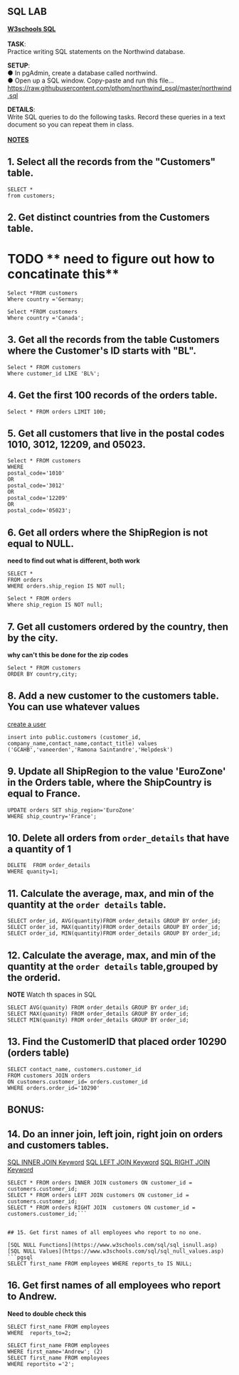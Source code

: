## SQL LAB 

**[W3schools SQL](https://www.w3schools.com/sql/default.asp)**<br>  
**TASK**:  
Practice writing SQL statements on the Northwind database. <br> 

**SETUP**:  
● In pgAdmin, create a database called northwind.  
● Open up a SQL window. Copy-paste and run this file...  
https://raw.githubusercontent.com/pthom/northwind_psql/master/northwind.sql  

**DETAILS**:  
Write SQL queries to do the following tasks. Record these queries in a text document so you
can repeat them in class. <br>   
[**NOTES**](https://www.postgresqltutorial.com/postgresql-select/)

## 1. Select all the records from the "Customers" table.   

```pgsql
SELECT *
from customers;
```

## 2. Get distinct countries from the Customers table.

# TODO ** need to figure out how to concatinate this**
```pgsql
Select *FROM customers 
Where country ='Germany;

Select *FROM customers 
Where country ='Canada';
```

## 3. Get all the records from the table Customers where the Customer's ID starts with "BL".  


```pgsql
Select * FROM customers 
Where customer_id LIKE 'BL%';
```

## 4. Get the first 100 records of the orders table.

```pgsql
Select * FROM orders LIMIT 100;
```

## 5. Get all customers that live in the postal codes 1010, 3012, 12209, and 05023.  

```pgsql
Select * FROM customers 
WHERE 
postal_code='1010' 
OR
postal_code='3012'
OR
postal_code='12209'
OR
postal_code='05023';
```

## 6. Get all orders where the ShipRegion is not equal to NULL.    

**need to find out what is different, both work**

```pgsql
SELECT *
FROM orders
WHERE orders.ship_region IS NOT null;

Select * FROM orders
Where ship_region IS NOT null;
```

## 7. Get all customers ordered by the country, then by the city.  

**why can't this be done for the zip codes**

```pgsql
Select * FROM customers
ORDER BY country,city;
```

## 8. Add a new customer to the customers table. You can use whatever values  

[create a user](https://chartio.com/docs/data-sources/faqs/create-a-user-with-pgadmin/)

```pgsql
insert into public.customers (customer_id, company_name,contact_name,contact_title) values ('GCAHB','vaneerden','Ramona Saintandre','Helpdesk')
```

## 9. Update all ShipRegion to the value 'EuroZone' in the Orders table, where the ShipCountry is equal to France.  

```pgsql
UPDATE orders SET ship_region='EuroZone' 
WHERE ship_country='France';
```

## 10. Delete all orders from `order_details` that have a quantity of 1 

```pgsql
DELETE  FROM order_details 
WHERE quanity=1;
```

## 11. Calculate the average, max, and min of the quantity at the `order details` table.

```pgsql
SELECT order_id, AVG(quantity)FROM order_details GROUP BY order_id;
SELECT order_id, MAX(quantity)FROM order_details GROUP BY order_id;
SELECT order_id, MIN(quantity)FROM order_details GROUP BY order_id;
```

## 12. Calculate the average, max, and min of the quantity at the `order details` table,grouped by the orderid.  

**NOTE** Watch th spaces in SQL
```pgsql
SELECT AVG(quanity) FROM order_details GROUP BY order_id;
SELECT MAX(quanity) FROM order_details GROUP BY order_id; 
SELECT MIN(quanity) FROM order_details GROUP BY order_id;
```

## 13. Find the CustomerID that placed order 10290 (orders table)

  ```pgsql
SELECT contact_name, customers.customer_id 
FROM customers JOIN orders 
ON customers.customer_id= orders.customer_id 
WHERE orders.order_id='10290'
```

## BONUS:

## 14. Do an inner join, left join, right join on orders and customers tables.

[SQL INNER JOIN Keyword](https://www.w3schools.com/sql/sql_join_inner.asp)
[SQL LEFT JOIN Keyword](https://www.w3schools.com/sql/sql_join_left.asp)
[SQL RIGHT JOIN Keyword](https://www.w3schools.com/sql/sql_join_right.asp)

```pgsql
SELECT * FROM orders INNER JOIN customers ON customer_id = customers.customer_id;
SELECT * FROM orders LEFT JOIN customers ON customer_id = customers.customer_id;
SELECT * FROM orders RIGHT JOIN  customers ON customer_id = customers.customer_id;```


## 15. Get first names of all employees who report to no one.

[SQL NULL Functions](https://www.w3schools.com/sql/sql_isnull.asp)
[SQL NULL Values](https://www.w3schools.com/sql/sql_null_values.asp)
```pgsql
SELECT first_name FROM employees WHERE reports_to IS NULL;
```

## 16. Get first names of all employees who report to Andrew.

**Need to double check this**

```pgsql
SELECT first_name FROM employees 
WHERE  reports_to=2;
```

```pgsql
SELECT first_name FROM employees
WHERE first_name='Andrew'; (2)
SELECT first_name FROM employees 
WHERE reportsto ='2';
```